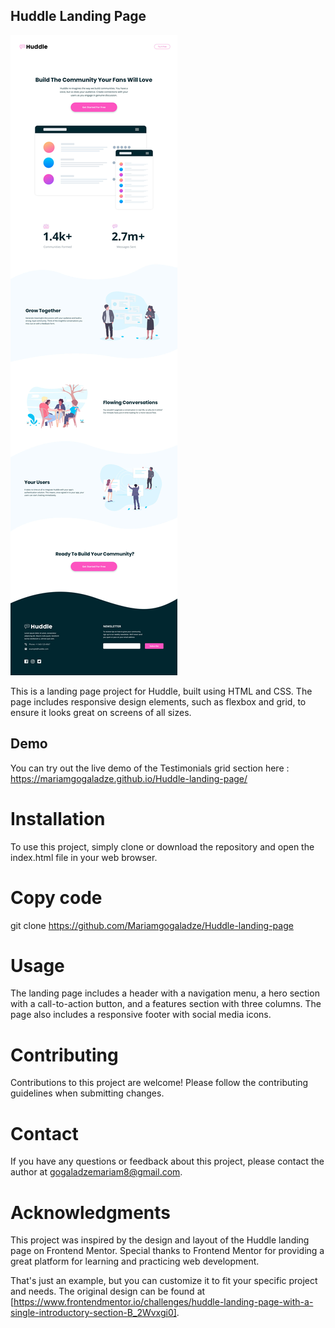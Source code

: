 
## Huddle Landing Page

![Huddle Landing Page](/preview.jpeg)


This is a landing page project for Huddle, built using HTML and CSS. The page includes responsive design elements, such as flexbox and grid, to ensure it looks great on screens of all sizes.


## Demo

You can try out the live demo of the Testimonials grid section here : https://mariamgogaladze.github.io/Huddle-landing-page/



# Installation
To use this project, simply clone or download the repository and open the index.html file in your web browser.


# Copy code
git clone https://github.com/Mariamgogaladze/Huddle-landing-page

# Usage
The landing page includes a header with a navigation menu, a hero section with a call-to-action button, and a features section with three columns. The page also includes a responsive footer with social media icons.

# Contributing
Contributions to this project are welcome! Please follow the contributing guidelines when submitting changes.



# Contact
If you have any questions or feedback about this project, please contact the author at gogaladzemariam8@gmail.com.

# Acknowledgments
This project was inspired by the design and layout of the Huddle landing page on Frontend Mentor. Special thanks to Frontend Mentor for providing a great platform for learning and practicing web development.

That's just an example, but you can customize it to fit your specific project and needs.  The original design can be found at [https://www.frontendmentor.io/challenges/huddle-landing-page-with-a-single-introductory-section-B_2Wvxgi0]. 










